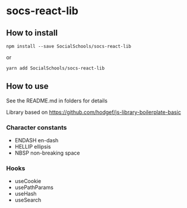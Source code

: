 # socs-react-lib

## How to install

```
npm install --save SocialSchools/socs-react-lib
```

or

```
yarn add SocialSchools/socs-react-lib
```

## How to use

See the README.md in folders for details

Library based on https://github.com/hodgef/js-library-boilerplate-basic

### Character constants

- ENDASH en-dash
- HELLIP ellipsis
- NBSP  non-breaking space

### Hooks
- useCookie
- usePathParams
- useHash
- useSearch